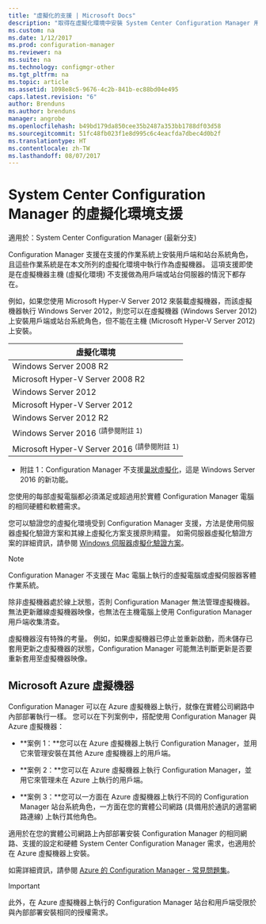 ```yaml
---
title: "虛擬化的支援 | Microsoft Docs"
description: "取得在虛擬化環境中安裝 System Center Configuration Manager 用戶端和站台系統角色的需求。"
ms.custom: na
ms.date: 1/12/2017
ms.prod: configuration-manager
ms.reviewer: na
ms.suite: na
ms.technology: configmgr-other
ms.tgt_pltfrm: na
ms.topic: article
ms.assetid: 1098e8c5-9676-4c2b-841b-ec88bd04e495
caps.latest.revision: "6"
author: Brenduns
ms.author: brenduns
manager: angrobe
ms.openlocfilehash: b49bd179da850cee35b2487a353bb1788df03d58
ms.sourcegitcommit: 51fc48fb023f1e8d995c6c4eacfda7dbec4d0b2f
ms.translationtype: HT
ms.contentlocale: zh-TW
ms.lasthandoff: 08/07/2017
---
```

# <a name="support-for-virtualization-environments-for-system-center-configuration-manager"></a>System Center Configuration Manager 的虛擬化環境支援

適用於：System Center Configuration Manager (最新分支)

Configuration Manager 支援在支援的作業系統上安裝用戶端和站台系統角色，且這些作業系統是在本文所列的虛擬化環境中執行作為虛擬機器。 這項支援即使是在虛擬機器主機 (虛擬化環境) 不支援做為用戶端或站台伺服器的情況下都存在。  

 例如，如果您使用 Microsoft Hyper-V Server 2012 來裝載虛擬機器，而該虛擬機器執行 Windows Server 2012，則您可以在虛擬機器 (Windows Server 2012) 上安裝用戶端或站台系統角色，但不能在主機 (Microsoft Hyper-V Server 2012) 上安裝。  

|虛擬化環境|  
|--------------------------------|  
|Windows Server 2008 R2|  
|Microsoft Hyper-V Server 2008 R2|  
|Windows Server 2012|  
|Microsoft Hyper-V Server 2012|  
|Windows Server 2012 R2|
|Windows Server 2016 <sup>(請參閱附註 1)</sup>|
|Microsoft Hyper-V Server 2016 <sup>(請參閱附註 1)|
-  附註 1：Configuration Manager 不支援[巢狀虛擬化](https://technet.microsoft.com/windows-server-docs/compute/hyper-v/what-s-new-in-hyper-v-on-windows#a-namebkmknestedanested-virtualization-new)，這是 Windows Server 2016 的新功能。


 您使用的每部虛擬電腦都必須滿足或超過用於實體 Configuration Manager 電腦的相同硬體和軟體需求。  

 您可以驗證您的虛擬化環境受到 Configuration Manager 支援，方法是使用伺服器虛擬化驗證方案和其線上虛擬化方案支援原則精靈。 如需伺服器虛擬化驗證方案的詳細資訊，請參閱 [Windows 伺服器虛擬化驗證方案](https://www.windowsservercatalog.com/svvp.aspx)。  

> [!NOTE]  
>  Configuration Manager 不支援在 Mac 電腦上執行的虛擬電腦或虛擬伺服器客體作業系統。  

除非虛擬機器處於線上狀態，否則 Configuration Manager 無法管理虛擬機器。 無法更新離線虛擬機器映像，也無法在主機電腦上使用 Configuration Manager 用戶端收集清查。  

虛擬機器沒有特殊的考量。 例如，如果虛擬機器已停止並重新啟動，而未儲存已套用更新之虛擬機器的狀態，Configuration Manager 可能無法判斷更新是否要重新套用至虛擬機器映像。  

##  <a name="bkmk_Azure"></a> Microsoft Azure 虛擬機器  
 Configuration Manager 可以在 Azure 虛擬機器上執行，就像在實體公司網路中內部部署執行一樣。 您可以在下列案例中，搭配使用 Configuration Manager 與 Azure 虛擬機器：  

-   **案例 1：**您可以在 Azure 虛擬機器上執行 Configuration Manager，並用它來管理安裝在其他 Azure 虛擬機器上的用戶端。  

-   **案例 2：**您可以在 Azure 虛擬機器上執行 Configuration Manager，並用它來管理未在 Azure 上執行的用戶端。  

-   **案例 3：**您可以一方面在 Azure 虛擬機器上執行不同的 Configuration Manager 站台系統角色，一方面在您的實體公司網路 (具備用於通訊的適當網路連線) 上執行其他角色。  

適用於在您的實體公司網路上內部部署安裝 Configuration Manager 的相同網路、支援的設定和硬體 System Center Configuration Manager 需求，也適用於在 Azure 虛擬機器上安裝。  

如需詳細資訊，請參閱 [Azure 的 Configuration Manager - 常見問題集](/sccm/core/understand/configuration-manager-on-azure)。

> [!IMPORTANT]  
>  此外，在 Azure 虛擬機器上執行的 Configuration Manager 站台和用戶端受限於與內部部署安裝相同的授權需求。  
